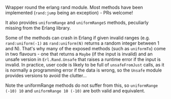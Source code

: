 Wrapper round the erlang rand module. Most methods have been implemented (`rand:jump` being an exception) - PRs welcome!

It also provides `uniformRange` and `uniformRangeS` methods, peculiarly missing from the Erlang library.

Some of the methods can crash in Erlang if given invalid ranges (e.g. `rand:uniform(-1)` as `rand:uniform(N)` returns a random integer between 1 and N).  That's why many of the exposed methods (such as `uniformTo`) come in two flavours - one that returns a `Maybe` (if the input is invalid) and an unsafe version in `Erl.Rand.Unsafe` that raises a runtime error if the input is invalid.  In practice, user code is likely to be full of `unsafeFromJust` calls, as it is normally a programming error if the data is wrong, so the `Unsafe` module provides versions to avoid the clutter...

Note the uniformRange methods do not suffer from this, so `uniformRange (-10) 10` and `uniformRange 10 (-10)` are both valid and equivalent.
